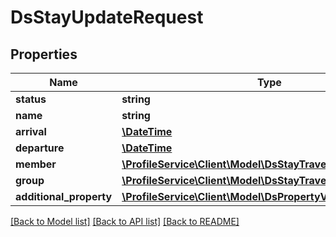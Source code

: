 # DsStayUpdateRequest

## Properties
Name | Type | Description | Notes
------------ | ------------- | ------------- | -------------
**status** | **string** |  | [optional] 
**name** | **string** |  | [optional] 
**arrival** | [**\DateTime**](\DateTime.md) |  | [optional] 
**departure** | [**\DateTime**](\DateTime.md) |  | [optional] 
**member** | [**\ProfileService\Client\Model\DsStayTravelerRequest[]**](DsStayTravelerRequest.md) |  | [optional] 
**group** | [**\ProfileService\Client\Model\DsStayTravelerGroupRequest[]**](DsStayTravelerGroupRequest.md) |  | [optional] 
**additional_property** | [**\ProfileService\Client\Model\DsPropertyValueRequest[]**](DsPropertyValueRequest.md) |  | [optional] 

[[Back to Model list]](../../README.md#documentation-for-models) [[Back to API list]](../../README.md#documentation-for-api-endpoints) [[Back to README]](../../README.md)

